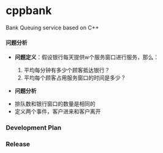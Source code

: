 # cppbank
Bank Queuing service based on C++

#### 问题分析

- **问题定义**：假设银行每天提供w个服务窗口进行服务，那么：

  1. 平均每分钟有多少个顾客抵达银行？
  2. 平均每个顾客占用服务窗口的时间是多少？

- **问题分析**

* 排队数和银行窗口的数量是相同的
* 定义两个事件，客户进来和客户离开


### Development Plan

### Release
